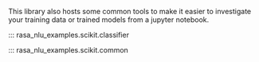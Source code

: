 This library also hosts some common tools to make it easier to investigate
your training data or trained models from a jupyter notebook.

::: rasa_nlu_examples.scikit.classifier

::: rasa_nlu_examples.scikit.common
